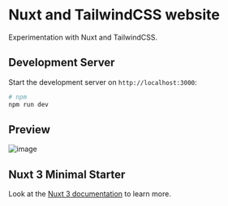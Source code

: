 # Nuxt and TailwindCSS website

Experimentation with Nuxt and TailwindCSS.

## Development Server

Start the development server on `http://localhost:3000`:

```bash
# npm
npm run dev
```

## Preview

![image](https://github.com/musevarg/Nuxt-TailwindCSS/assets/49337864/b1421dfe-af84-4cca-b442-b284eea31bea)

## Nuxt 3 Minimal Starter

Look at the [Nuxt 3 documentation](https://nuxt.com/docs/getting-started/introduction) to learn more.
